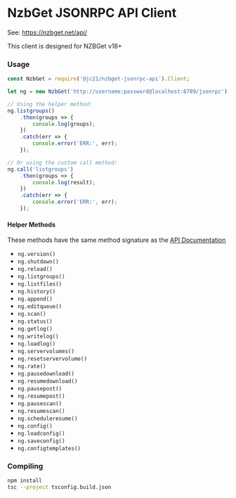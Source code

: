 # NzbGet JSONRPC API Client

See: https://nzbget.net/api/

This client is designed for NZBGet v18+


### Usage

```javascript
const NzbGet = require('@jc21/nzbget-jsonrpc-api').Client;

let ng = new NzbGet('http://username:password@localhost:6789/jsonrpc');

// Using the helper method:
ng.listgroups()
    .then(groups => {
        console.log(groups);
    })
    .catch(err => {
        console.error('ERR:', err);
    });

// Or using the custom call method:
ng.call('listgroups')
    .then(groups => {
        console.log(result);
    })
    .catch(err => {
        console.error('ERR:', err);
    });
```


#### Helper Methods

These methods have the same method signature as the [API Documentation](https://nzbget.net/api/)

- `ng.version()`
- `ng.shutdown()`
- `ng.reload()`
- `ng.listgroups()`
- `ng.listfiles()`
- `ng.history()`
- `ng.append()`
- `ng.editqueue()`
- `ng.scan()`
- `ng.status()`
- `ng.getlog()`
- `ng.writelog()`
- `ng.loadlog()`
- `ng.servervolumes()`
- `ng.resetservervolume()`
- `ng.rate()`
- `ng.pausedownload()`
- `ng.resumedownload()`
- `ng.pausepost()`
- `ng.resumepost()`
- `ng.pausescan()`
- `ng.resumescan()`
- `ng.scheduleresume()`
- `ng.config()`
- `ng.loadconfig()`
- `ng.saveconfig()`
- `ng.configtemplates()`


### Compiling

```bash
npm install
tsc --project tsconfig.build.json
```
